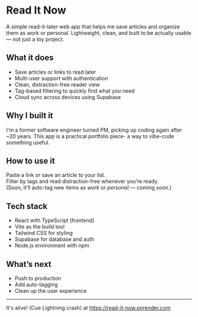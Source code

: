 # Read It Now

A simple read-it-later web app that helps me save articles and organize them as work or personal. Lightweight, clean, and built to be actually usable — not just a toy project.

## What it does

- Save articles or links to read later  
- Multi-user support with authentication  
- Clean, distraction-free reader view  
- Tag-based filtering to quickly find what you need  
- Cloud sync across devices using Supabase  

## Why I built it

I'm a former software engineer turned PM, picking up coding again after ~20 years. This app is a practical portfolio piece- a way to vibe-code something useful.

## How to use it

Paste a link or save an article to your list.  
Filter by tags and read distraction-free whenever you’re ready.  
(Soon, it’ll auto-tag new items as *work* or *personal* — coming soon.)

## Tech stack

- React with TypeScript (frontend)  
- Vite as the build tool  
- Tailwind CSS for styling  
- Supabase for database and auth  
- Node.js environment with npm  

## What’s next

- Push to production  
- Add auto-tagging  
- Clean up the user experience  

---

It's alive!  (Cue Lightning crash) at https://read-it-now.onrender.com
